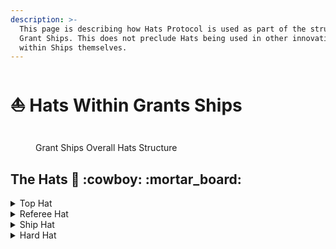```yaml
---
description: >-
  This page is describing how Hats Protocol is used as part of the structure of
  Grant Ships. This does not preclude Hats being used in other innovative ways
  within Ships themselves.
---
```


# ⛵ Hats Within Grants Ships

<figure><img src="../.gitbook/assets/HatsTreeStructure (2).png" alt=""><figcaption><p>Grant Ships Overall Hats Structure</p></figcaption></figure>

## The Hats :tophat: :cowboy: :mortar\_board:

<details>

<summary>Top Hat</summary>

* Root Access Control of the entire Hat Tree
* Can revoke, mint or transfer Hats
* Owned by Arbitrum DAO to ensure the DAO has final say

</details>

<details>

<summary> Referee Hat</summary>

* Eligible to act as a signer on the Referee Safe
* Has authority to create Red and Yellow flag attestations using the Safe
* Responsible for submitting Ship Ranking Vote to Arbitrum DAO
* Responsible for making sure the game is paced in a timely and consistent manner.

</details>

<details>

<summary>Ship Hat</summary>

* Hat designated to recognized/active Arbitrum Grant Ships.
* Discloses investments by awarding a Hat to recipients.
* Has permissions to submit Portfolio report to participate in next funding season

</details>

<details>

<summary>Hard Hat</summary>

* Hat used to mark and disclose Arbitrum Grant recipients.
* Can be used as a permission gate allowing access to awarded capital.

</details>
